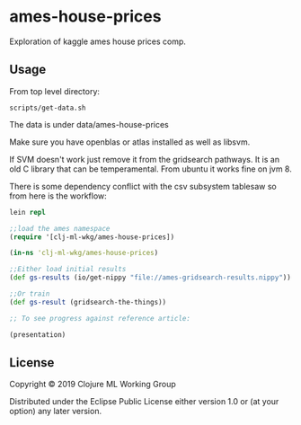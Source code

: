 # ames-house-prices

Exploration of kaggle ames house prices comp.

## Usage

From top level directory:
```
scripts/get-data.sh
```

The data is under data/ames-house-prices


Make sure you have openblas or atlas installed as well as libsvm.

If SVM doesn't work just remove it from the gridsearch pathways.  It is an old C
library that can be temperamental.  From ubuntu it works fine on jvm 8.


There is some dependency conflict with the csv subsystem tablesaw so from here is the workflow:

```clojure
lein repl

;;load the ames namespace
(require '[clj-ml-wkg/ames-house-prices])

(in-ns 'clj-ml-wkg/ames-house-prices)

;;Either load initial results
(def gs-results (io/get-nippy "file://ames-gridsearch-results.nippy"))

;;Or train
(def gs-result (gridsearch-the-things))

;; To see progress against reference article: 

(presentation)

```

## License

Copyright © 2019 Clojure ML Working Group

Distributed under the Eclipse Public License either version 1.0 or (at
your option) any later version.
